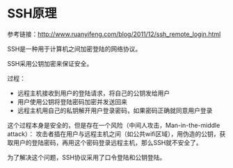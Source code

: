# SSH原理

参考链接：http://www.ruanyifeng.com/blog/2011/12/ssh_remote_login.html

SSH是一种用于计算机之间加密登陆的网络协议。

SSH采用公钥加密来保证安全。

过程：
  - 远程主机接收到用户的登陆请求，将自己的公钥发给用户
  - 用户使用公钥将登陆密码加密并发送回来
  - 远程主机用自己的私钥解开用户登录密码，如果密码正确就同意用户登录
  
这个过程本身是安全的，但是存在一个风险（中间人攻击，Man-in-the-middle attack）：
  攻击者插在用户与远程主机之间（如公共wifi区域），用伪造的公钥，获取用户的登陆密码，再用这个密码登录远程主机，那么SSH就不安全了。
  
为了解决这个问题，SSH协议采用了口令登陆和公钥登陆。
